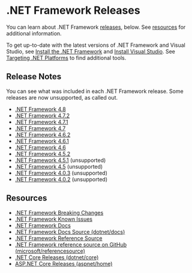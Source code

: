 # .NET Framework Releases

You can learn about .NET Framework [releases](#releases), below. See [resources](#resources) for additional information.

To get up-to-date with the latest versions of .NET Framework and Visual Studio, see [Install the .NET Framework](https://www.microsoft.com/net/framework/versions) and  [Install Visual Studio](https://www.visualstudio.com/vs/). See [Targeting .NET Platforms](https://www.microsoft.com/net/targeting) to find additional tools.

## Release Notes

You can see what was included in each .NET Framework release. Some releases are now unsupported, as called out.

- [.NET Framework 4.8](net48/README.md)
- [.NET Framework 4.7.2](net472/README.md)
- [.NET Framework 4.7.1](net471/README.md)
- [.NET Framework 4.7](net47/README.md)
- [.NET Framework 4.6.2](net462/README.md)
- [.NET Framework 4.6.1](net461/README.md)
- [.NET Framework 4.6](net46/README.md)
- [.NET Framework 4.5.2](net452/README.md)
- [.NET Framework 4.5.1](net451/README.md) (unsupported)
- [.NET Framework 4.5](https://blogs.msdn.microsoft.com/dotnet/2012/08/15/announcing-the-release-of-net-framework-4-5-rtm-product-and-source-code/) (unsupported)
- [.NET Framework 4.0.3](https://blogs.msdn.microsoft.com/dotnet/2012/03/05/update-4-0-3-for-the-microsoft-net-framework-4/) (unsupported)
- [.NET Framework 4.0.2](https://blogs.msdn.microsoft.com/dotnet/2011/10/27/update-4-0-2-for-the-microsoft-net-framework-4/) (unsupported)

## Resources

- [.NET Framework Breaking Changes](../Documentation/compatibility/README.md)
- [.NET Framework Known Issues](../Documentation/KnownIssues/README.md)
- [.NET Framework Docs](https://docs.microsoft.com/dotnet) 
- [.NET Framework Docs Source (dotnet/docs)](https://github.com/dotnet/docs)
- [.NET Framework Reference Source](https://referencesource.microsoft.com/)
- [.NET Framework reference source on GitHub (microsoft/referencesource)](https://github.com/microsoft/referencesource)
- [.NET Core Releases (dotnet/core)](https://github.com/dotnet/core/blob/master/release-notes/README.md)
- [ASP.NET Core Releases (aspnet/home)](https://github.com/aspnet/Home/releases)
